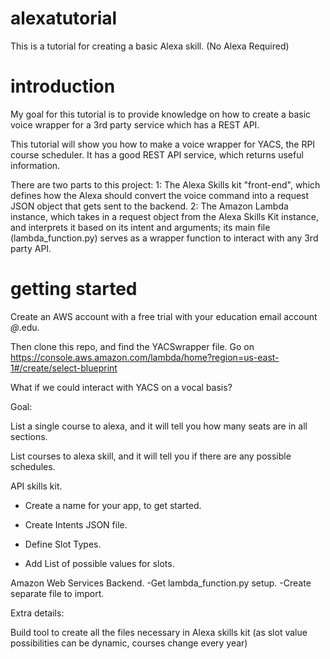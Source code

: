 # alexatutorial
This is a tutorial for creating a basic Alexa skill. (No Alexa Required)


# introduction
My goal for this tutorial is to provide knowledge on how to create a basic voice wrapper for a 3rd party service which has a REST API.

This tutorial will show you how to make a voice wrapper for YACS, the RPI course scheduler. It has a good REST API service, which returns useful information.

There are two parts to this project: 
1: The Alexa Skills kit "front-end", which defines how the Alexa should convert the voice command into a request JSON object that gets sent to the backend. 
2: The Amazon Lambda instance, which takes in a request object from the Alexa Skills Kit instance, and interprets it based on its intent and arguments; its main file (lambda_function.py) serves as a wrapper function to interact with any 3rd party API.

# getting started

Create an AWS account with a free trial with your education email account *@*.edu.

Then clone this repo, and find the YACSwrapper file.
Go on https://console.aws.amazon.com/lambda/home?region=us-east-1#/create/select-blueprint



What if we could interact with YACS on a vocal basis?

Goal: 

List a single course to alexa, and it will tell you how many seats are in all sections.

List courses to alexa skill, and it will tell you if there are any possible schedules.


API skills kit.
- Create a name for your app, to get started.

- Create Intents JSON file.

- Define Slot Types.

- Add List of possible values for slots.



Amazon Web Services Backend.
-Get lambda_function.py setup.
-Create separate file to import.


Extra details:

Build tool to create all the files necessary in Alexa skills kit (as slot value possibilities can be dynamic, courses change every year)

